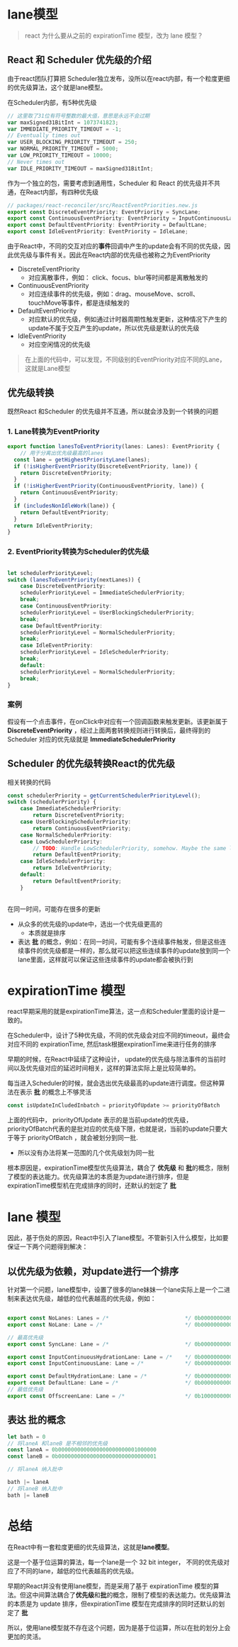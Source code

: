 # lane模型
> react 为什么要从之前的 expirationTime 模型，改为 lane 模型？

## React 和 Scheduler 优先级的介绍
由于react团队打算把 Scheduler独立发布，没所以在react内部，有一个粒度更细的优先级算法，这个就是lane模型。

在Scheduler内部，有5种优先级

```js
// 这里取了31位有符号整数的最大值，意思是永远不会过期
var maxSigned31BitInt = 1073741823; 
var IMMEDIATE_PRIORITY_TIMEOUT = -1;
// Eventually times out
var USER_BLOCKING_PRIORITY_TIMEOUT = 250;
var NORMAL_PRIORITY_TIMEOUT = 5000;
var LOW_PRIORITY_TIMEOUT = 10000;
// Never times out
var IDLE_PRIORITY_TIMEOUT = maxSigned31BitInt;


```

作为一个独立的包，需要考虑到通用性，Scheduler 和 React 的优先级并不共通，在React内部，有四种优先级

```js
// packages/react-reconciler/src/ReactEventPriorities.new.js
export const DiscreteEventPriority: EventPriority = SyncLane;
export const ContinuousEventPriority: EventPriority = InputContinuousLane;
export const DefaultEventPriority: EventPriority = DefaultLane;
export const IdleEventPriority: EventPriority = IdleLane;


```

由于React中，不同的交互对应的**事件**回调中产生的update会有不同的优先级，因此优先级与事件有关。因此在React内部的优先级也被称之为EventPriority

- DiscreteEventPriority
  - 对应离散事件，例如： click、focus、blur等时间都是离散触发的
- ContinuousEventPriority
  - 对应连续事件的优先级，例如：drag、mouseMove、scroll、touchMove等事件，都是连续触发的
- DefaultEventPriority
  - 对应默认的优先级，例如通过计时器周期性触发更新，这种情况下产生的update不属于交互产生的update，所以优先级是默认的优先级
- IdleEventPriority
  - 对应空闲情况的优先级

> 在上面的代码中，可以发现，不同级别的EventPriority对应不同的Lane，这就是Lane模型

## 优先级转换

既然React 和Scheduler 的优先级并不互通，所以就会涉及到一个转换的问题

### 1. Lane转换为EventPriority

``` ts
export function lanesToEventPriority(lanes: Lanes): EventPriority {
    // 用于分离出优先级最高的lanes
  const lane = getHighestPriorityLane(lanes);
  if (!isHigherEventPriority(DiscreteEventPriority, lane)) {
    return DiscreteEventPriority;
  }
  if (!isHigherEventPriority(ContinuousEventPriority, lane)) {
    return ContinuousEventPriority;
  }
  if (includesNonIdleWork(lane)) {
    return DefaultEventPriority;
  }
  return IdleEventPriority;
}


```

### 2. EventPriority转换为Scheduler的优先级

``` ts  

let schedulerPriorityLevel;
switch (lanesToEventPriority(nextLanes)) {
    case DiscreteEventPriority:
    schedulerPriorityLevel = ImmediateSchedulerPriority;
    break;
    case ContinuousEventPriority:
    schedulerPriorityLevel = UserBlockingSchedulerPriority;
    break;
    case DefaultEventPriority:
    schedulerPriorityLevel = NormalSchedulerPriority;
    break;
    case IdleEventPriority:
    schedulerPriorityLevel = IdleSchedulerPriority;
    break;
    default:
    schedulerPriorityLevel = NormalSchedulerPriority;
    break;
}

```
 
### 案例

假设有一个点击事件，在onClick中对应有一个回调函数来触发更新。该更新属于 **DiscreteEventPriority** ，经过上面两套转换规则进行转换后，最终得到的Scheduler 对应的优先级就是 **ImmediateSchedulerPriority**


## Scheduler 的优先级转换React的优先级

相关转换的代码

```ts
const schedulerPriority = getCurrentSchedulerPriorityLevel();
switch (schedulerPriority) {
    case ImmediateSchedulerPriority:
        return DiscreteEventPriority;
    case UserBlockingSchedulerPriority:
        return ContinuousEventPriority;
    case NormalSchedulerPriority:
    case LowSchedulerPriority:
        // TODO: Handle LowSchedulerPriority, somehow. Maybe the same lane as hydration.
        return DefaultEventPriority;
    case IdleSchedulerPriority:
        return IdleEventPriority;
    default:
        return DefaultEventPriority;
    }
 

```

在同一时间，可能存在很多的更新
- 从众多的优先级的update中，选出一个优先级更高的
  - 本质就是排序
- 表达 **批** 的概念，例如：在同一时间，可能有多个连续事件触发，但是这些连续事件的优先级都是一样的，那么就可以把这些连续事件的update放到同一个lane里面，这样就可以保证这些连续事件的update都会被执行到


# expirationTime 模型
react早期采用的就是expirationTime算法，这一点和Scheduler里面的设计是一致的。

在Scheduler中，设计了5种优先级，不同的优先级会对应不同的timeout，最终会对应不同的 expirationTime, 然后task根据expirationTime来进行任务的排序

早期的时候，在React中延续了这种设计， update的优先级与除法事件的当前时间以及优先级对应的延迟时间相关，这样的算法实际上是比较简单的。

每当进入Scheduler的时候，就会选出优先级最高的update进行调度。但这种算法在表示 **批** 的概念上不够灵活

```js
const isUpdateInCludedInbatch = priorityOfUpdate >= priorityOfBatch
```
上面的代码中， priorityOfUpdate 表示的是当前update的优先级， priorityOfBatch代表的是批对应的优先级下限，也就是说，当前的update只要大于等于 priorityOfBatch ，就会被划分到同一批.
  - 所以没有办法将某一范围的几个优先级划为同一批

根本原因是，expirationTime模型优先级算法，耦合了 **优先级** 和 **批**的概念，限制了模型的表达能力。优先级算法的本质是为update进行排序，但是expirationTime模型机在完成排序的同时，还默认的划定了 **批**


# lane 模型
因此，基于伤处的原因，React中引入了lane模型。不管新引入什么模型，比如要保证一下两个问题得到解决：

## 以优先级为依赖，对update进行一个排序
 

针对第一个问题，lane模型中，设置了很多的lane妹妹一个lane实际上是一个二进制来表达优先级，越低的位代表越高的优先级，例如：

```js

export const NoLanes: Lanes = /*                        */ 0b0000000000000000000000000000000;
export const NoLane: Lane = /*                          */ 0b0000000000000000000000000000000;

// 最高优先级
export const SyncLane: Lane = /*                        */ 0b0000000000000000000000000000001;

export const InputContinuousHydrationLane: Lane = /*    */ 0b0000000000000000000000000000010;
export const InputContinuousLane: Lane = /*             */ 0b0000000000000000000000000000100;

export const DefaultHydrationLane: Lane = /*            */ 0b0000000000000000000000000001000;
export const DefaultLane: Lane = /*                     */ 0b0000000000000000000000000010000;
// 最低优先级
export const OffscreenLane: Lane = /*                   */ 0b1000000000000000000000000000000;
```

## 表达 **批**的概念

```js
let bath = 0
// 将laneA 和laneB 是不相邻的优先级
const laneA = 0b0000000000000000000000001000000
const laneB = 0b0000000000000000000000000000001

// 将laneA 纳入批中

bath |= laneA
// 将laneB 纳入批中
bath |= laneB

```


# 总结
在React中有一套粒度更细的优先级算法，这就是**lane模型**。 

这是一个基于位运算的算法，每一个lane是一个 32 bit integer， 不同的优先级对应了不同的lane，越低的位代表越高的优先级。

早期的React并没有使用lane模型，而是采用了基于 expirationTime 模型的算法。但这中间算法耦合了**优先级**和**批**的概念，限制了模型的表达能力。优先级算法的本质是为 update 排序，但expirationTime 模型在完成排序的同时还默认的划定了 **批**

所以，使用lane模型就不存在这个问题，因为是基于位运算，所以在批的划分上会更加的灵活。

